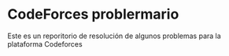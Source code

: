 # CodeForces problermario 
Este es un reporitorio de resolución de algunos problemas para la plataforma Codeforces 
